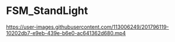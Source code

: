 # FSM_StandLight

https://user-images.githubusercontent.com/113006249/201796119-10202db7-e9eb-439e-b6e0-ac641362d680.mp4

